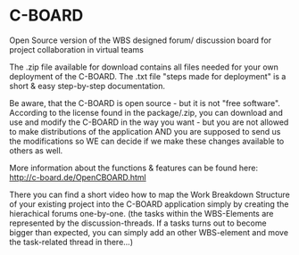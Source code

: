 # C-BOARD
Open Source version of the WBS designed forum/ discussion board for project collaboration in virtual teams

The .zip file available for download contains all files needed for your own deployment of the C-BOARD.
The .txt file "steps made for deployment" is a short & easy step-by-step documentation.

Be aware, that the C-BOARD is open source - but it is not "free software".
According to the license found in the package/.zip, you can download and use and modify the C-BOARD in the way you want - but you are not allowed to  make distributions of the application AND you are supposed to send us the modifications so WE can decide if we make these changes available to others as well.

More information about the functions & features can be found here:
http://c-board.de/OpenCBOARD.html

There you can find a short video how to map the Work Breakdown Structure of your existing project into the C-BOARD application simply by creating the hierachical forums one-by-one. (the tasks within the WBS-Elements are represented by the discussion-threads. If a tasks turns out to become bigger than expected, you can simply add an other WBS-element and move the task-related thread in there...)

